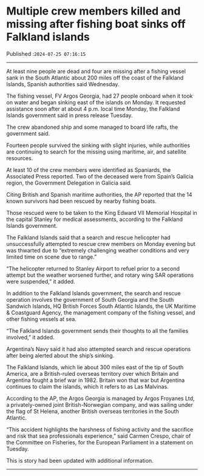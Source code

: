 # Multiple crew members killed and missing after fishing boat sinks off Falkland islands

Published :`2024-07-25 07:16:15`

---

At least nine people are dead and four are missing after a fishing vessel sank in the South Atlantic about 200 miles off the coast of the Falkland Islands, Spanish authorities said Wednesday.

The fishing vessel, FV Argos Georgia, had 27 people onboard when it took on water and began sinking east of the islands on Monday. It requested assistance soon after at about 4 p.m. local time Monday, the Falkland Islands government said in press release Tuesday.

The crew abandoned ship and some managed to board life rafts, the government said.

Fourteen people survived the sinking with slight injuries, while authorities are continuing to search for the missing using maritime, air, and satellite resources.

At least 10 of the crew members were identified as Spaniards, the Associated Press reported. Two of the deceased were from Spain’s Galicia region, the Government Delegation in Galicia said.

Citing British and Spanish maritime authorities, the AP reported that the 14 known survivors had been rescued by nearby fishing boats.

Those rescued were to be taken to the King Edward VII Memorial Hospital in the capital Stanley for medical assessments, according to the Falkland Islands government.

The Falkland Islands said that a search and rescue helicopter had unsuccessfully attempted to rescue crew members on Monday evening but was thwarted due to “extremely challenging weather conditions and very limited time on scene due to range.”

“The helicopter returned to Stanley Airport to refuel prior to a second attempt but the weather worsened further, and rotary wing SAR operations were suspended,” it added.

In addition to the Falkland Islands government, the search and rescue operation involves the government of South Georgia and the South Sandwich Islands, HQ British Forces South Atlantic Islands, the UK Maritime & Coastguard Agency, the management company of the fishing vessel, and other fishing vessels at sea.

“The Falkland Islands government sends their thoughts to all the families involved,” it added.

Argentina’s Navy said it had also attempted search and rescue operations after being alerted about the ship’s sinking.

The Falkland Islands, which lie about 300 miles east of the tip of South America, are a British-ruled overseas territory over which Britain and Argentina fought a brief war in 1982. Britain won that war but Argentina continues to claim the islands, which it refers to as Las Malvinas.

According to the AP, the Argos Georgia is managed by Argos Froyanes Ltd, a privately-owned joint British-Norwegian company, and was sailing under the flag of St Helena, another British overseas territories in the South Atlantic.

“This accident highlights the harshness of fishing activity and the sacrifice and risk that sea professionals experience,” said Carmen Crespo, chair of the Committee on Fisheries, for the European Parliament in a statement on Tuesday.

This is story had been updated with additional information.

---

